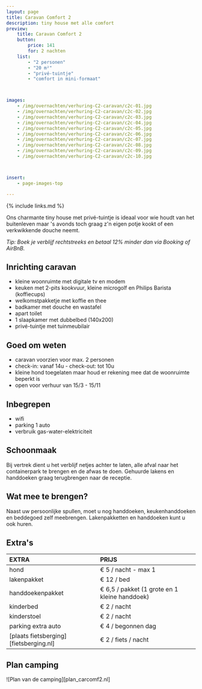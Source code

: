 ```yaml
---
layout: page
title: Caravan Comfort 2
description: tiny house met alle comfort
preview:
    title: Caravan Comfort 2
    button:
        price: 141
        for: 2 nachten
    list:
        - "2 personen"
        - "20 m²"
        - "privé-tuintje"
        - "comfort in mini-formaat"



images:
    - /img/overnachten/verhuring-C2-caravan/c2c-01.jpg
    - /img/overnachten/verhuring-C2-caravan/c2c-02.jpg
    - /img/overnachten/verhuring-C2-caravan/c2c-03.jpg
    - /img/overnachten/verhuring-C2-caravan/c2c-04.jpg
    - /img/overnachten/verhuring-C2-caravan/c2c-05.jpg
    - /img/overnachten/verhuring-C2-caravan/c2c-06.jpg
    - /img/overnachten/verhuring-C2-caravan/c2c-07.jpg
    - /img/overnachten/verhuring-C2-caravan/c2c-08.jpg
    - /img/overnachten/verhuring-C2-caravan/c2c-09.jpg
    - /img/overnachten/verhuring-C2-caravan/c2c-10.jpg



insert:
    - page-images-top

---
```


{% include links.md %}

Ons charmante tiny house met privé-tuintje is ideaal voor wie houdt van het buitenleven maar 's avonds toch graag z'n eigen potje kookt of een verkwikkende douche neemt.

*Tip: Boek je verblijf rechtstreeks en betaal 12% minder dan via Booking of AirBnB.*

## Inrichting caravan
- kleine woonruimte met digitale tv en modem
- keuken met 2-pits kookvuur, kleine microgolf en Philips Barista (koffiecups)
- welkomstpakketje met koffie en thee
- badkamer met douche en wastafel
- apart toilet
- 1 slaapkamer met dubbelbed (140x200)
- privé-tuintje met tuinmeubilair

## Goed om weten
- caravan voorzien voor max. 2 personen
- check-in: vanaf 14u - check-out: tot 10u
- kleine hond toegelaten maar houd er rekening mee dat de woonruimte beperkt is
- open voor verhuur van 15/3 - 15/11


## Inbegrepen
- wifi
- parking 1 auto
- verbruik gas-water-elektriciteit

## Schoonmaak
Bij vertrek dient u het verblijf netjes achter te laten, alle afval naar het containerpark te brengen en de afwas te doen. Gehuurde lakens en handdoeken graag terugbrengen naar de receptie.


## Wat mee te brengen?
Naast uw persoonlijke spullen, moet u nog handdoeken, keukenhanddoeken en beddegoed zelf meebrengen.
Lakenpakketten en handdoeken kunt u ook huren.


## Extra's

EXTRA               | PRIJS
:-------------------|:-----------|
hond                | € 5 / nacht - max 1
lakenpakket         | € 12 / bed
handdoekenpakket    | € 6,5 / pakket (1 grote en 1 kleine handdoek)
kinderbed           | € 2 / nacht
kinderstoel         | € 2 / nacht
parking extra auto  | € 4 / begonnen dag
[plaats fietsberging][fietsberging.nl]| € 2 / fiets / nacht


## Plan camping

![Plan van de camping][plan_carcomf2.nl]
